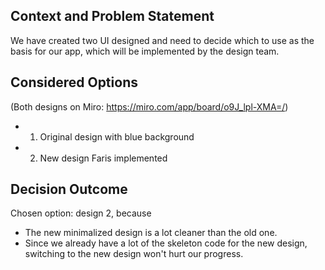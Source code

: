 ## Context and Problem Statement

We have created two UI designed and need to decide which to use as the basis for our app, which will be implemented by the design team. 

## Considered Options
(Both designs on Miro: https://miro.com/app/board/o9J_lpl-XMA=/)
* 1. Original design with blue background
* 2. New design Faris implemented


## Decision Outcome

Chosen option: design 2, because

* The new minimalized design is a lot cleaner than the old one.
* Since we already have a lot of the skeleton code for the new design, switching to the new design won't hurt our progress.
